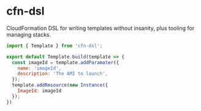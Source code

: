 # cfn-dsl

CloudFormation DSL for writing templates without insanity, plus tooling for
managing stacks.

```JavaScript
import { Template } from 'cfn-dsl';

export default Template.build(template => {
  const imageId = template.addParamater({
    name: 'imageId',
    description: 'The AMI to launch',
  });
  template.addResource(new Instance({
    ImageId: imageId
  });
})
```
